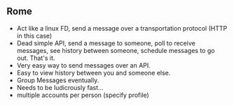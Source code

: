## Rome

- Act like a linux FD, send a message over a transportation protocol (HTTP in this case)
- Dead simple API, send a message to someone, poll to receive messages, see history between someone, schedule messages to go out. That's it.
- Very easy way to send messages over an API.
- Easy to view history between you and someone else.
- Group Messages eventually.
- Needs to be ludicrously fast...
- multiple accounts per person (specify profile)
